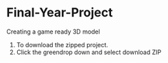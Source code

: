 # Final-Year-Project
Creating a game ready 3D model
1. To download the zipped project.
2. Click the greendrop down and select download ZIP
